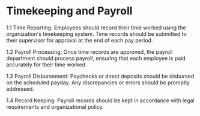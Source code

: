 # Timekeeping and Payroll

1.1 Time Reporting: Employees should record their time worked using the organization's timekeeping system. Time records should be submitted to their supervisor for approval at the end of each pay period.

1.2 Payroll Processing: Once time records are approved, the payroll department should process payroll, ensuring that each employee is paid accurately for their time worked.

1.3 Payroll Disbursement: Paychecks or direct deposits should be disbursed on the scheduled payday. Any discrepancies or errors should be promptly addressed.

1.4 Record Keeping: Payroll records should be kept in accordance with legal requirements and organizational policy.
